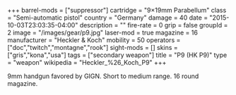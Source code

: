 +++
barrel-mods = ["suppressor"]
cartridge = "9×19mm Parabellum"
class = "Semi-automatic pistol"
country = "Germany"
damage = 40
date = "2015-10-03T23:03:35-04:00"
description = ""
fire-rate = 0
grip = false
groupId = 2
image = "/images/gear/p9.jpg"
laser-mod = true
magazine = 16
manufacturer = "Heckler & Koch"
mobility = 50
operators = ["doc","twitch","montagne","rook"]
sight-mods = []
skins = ["gris","kona","usa"]
tags = ["secondary weapon"]
title = "P9 (HK P9)"
type = "weapon"
wikipedia = "Heckler_%26_Koch_P9"
+++

9mm handgun favored by GIGN. Short to medium range. 16 round magazine.
